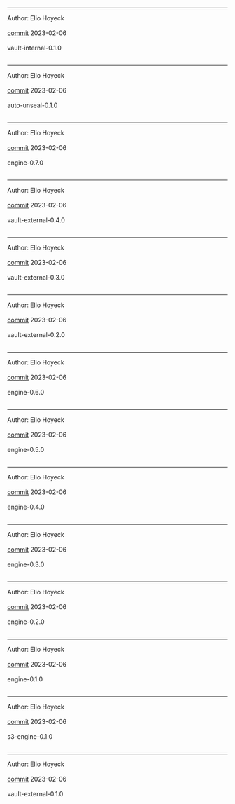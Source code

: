 
-------------------------------------------------------------

Author: Elio Hoyeck  <br></br>
 [commit](https://github.com/Eliohoyeck/terraform-aws-privatemodule/commit/f5898588afcae337655b796bdbf4e1d6bafaa38b)	 2023-02-06 <br></br>
 vault-internal-0.1.0 <br></br>


-------------------------------------------------------------

Author: Elio Hoyeck  <br></br>
 [commit](https://github.com/Eliohoyeck/terraform-aws-privatemodule/commit/e2b89ed09fa1f730d1bbf6b194a409d60201461a)	 2023-02-06 <br></br>
 auto-unseal-0.1.0 <br></br>


-------------------------------------------------------------

Author: Elio Hoyeck  <br></br>
 [commit](https://github.com/Eliohoyeck/terraform-aws-privatemodule/commit/4e97ffe4bde13eddd51b56c38a455a9e976d9d2e)	 2023-02-06 <br></br>
 engine-0.7.0 <br></br>


-------------------------------------------------------------

Author: Elio Hoyeck  <br></br>
 [commit](https://github.com/Eliohoyeck/terraform-aws-privatemodule/commit/48c6d11f90f98b7502d2b352b9b4637decdf2d9d)	 2023-02-06 <br></br>
 vault-external-0.4.0 <br></br>


-------------------------------------------------------------

Author: Elio Hoyeck  <br></br>
 [commit](https://github.com/Eliohoyeck/terraform-aws-privatemodule/commit/5c9c449d32f4828426ba36eb772ad7f3c9b83d3a)	 2023-02-06 <br></br>
 vault-external-0.3.0 <br></br>


-------------------------------------------------------------

Author: Elio Hoyeck  <br></br>
 [commit](https://github.com/Eliohoyeck/terraform-aws-privatemodule/commit/80ad6d7c3aa98a683be43befa9a651753825f219)	 2023-02-06 <br></br>
 vault-external-0.2.0 <br></br>


-------------------------------------------------------------

Author: Elio Hoyeck  <br></br>
 [commit](https://github.com/Eliohoyeck/terraform-aws-privatemodule/commit/14a454a6f1aa8295cf77ebc549bd0d5177582c10)	 2023-02-06 <br></br>
 engine-0.6.0 <br></br>


-------------------------------------------------------------

Author: Elio Hoyeck  <br></br>
 [commit](https://github.com/Eliohoyeck/terraform-aws-privatemodule/commit/c4661a3e802f658d9be92bac388070a86b653f78)	 2023-02-06 <br></br>
 engine-0.5.0 <br></br>


-------------------------------------------------------------

Author: Elio Hoyeck  <br></br>
 [commit](https://github.com/Eliohoyeck/terraform-aws-privatemodule/commit/bfdc626ad9d51e78ddd72dc5428e6d27662bee8c)	 2023-02-06 <br></br>
 engine-0.4.0 <br></br>


-------------------------------------------------------------

Author: Elio Hoyeck  <br></br>
 [commit](https://github.com/Eliohoyeck/terraform-aws-privatemodule/commit/f3ad9522baa97c3bcad1011bbe0711e73992aa97)	 2023-02-06 <br></br>
 engine-0.3.0 <br></br>


-------------------------------------------------------------

Author: Elio Hoyeck  <br></br>
 [commit](https://github.com/Eliohoyeck/terraform-aws-privatemodule/commit/ed1cf267d240c88d11ed9ab9067f45fb84e89f56)	 2023-02-06 <br></br>
 engine-0.2.0 <br></br>


-------------------------------------------------------------

Author: Elio Hoyeck  <br></br>
 [commit](https://github.com/Eliohoyeck/terraform-aws-privatemodule/commit/b4b5374f4c03f991138ff1a41009385bfd98a6ba)	 2023-02-06 <br></br>
 engine-0.1.0 <br></br>


-------------------------------------------------------------

Author: Elio Hoyeck  <br></br>
 [commit](https://github.com/Eliohoyeck/terraform-aws-privatemodule/commit/df6cc46c0d05aa847265901e3835c8c881e9f38c)	 2023-02-06 <br></br>
 s3-engine-0.1.0 <br></br>


-------------------------------------------------------------

Author: Elio Hoyeck  <br></br>
 [commit](https://github.com/Eliohoyeck/terraform-aws-privatemodule/commit/df6cc46c0d05aa847265901e3835c8c881e9f38c)	 2023-02-06 <br></br>
 vault-external-0.1.0 <br></br>



